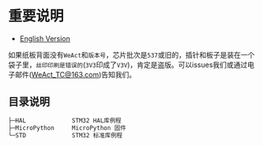 # 重要说明

* [English Version](./README.md)

如果纸板背面没有`WeAct`和`版本号`，芯片批次是`537`或旧的，插针和板子是装在一个袋子里，`丝印印刷是错误的`(`3V3`印成了`V3V`)，肯定是盗版。可以issues我们或通过电子邮件(WeAct_TC@163.com)告知我们。

## 目录说明

``` c
├─HAL             STM32 HAL库例程
├─MicroPython     MicroPython 固件
└─STD             STM32 标准库例程
```
